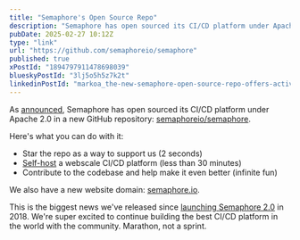 ```yaml
---
title: "Semaphore's Open Source Repo"
description: "Semaphore has open sourced its CI/CD platform under Apache 2.0 in a new GitHub repository"
pubDate: 2025-02-27 10:12Z
type: "link"
url: "https://github.com/semaphoreio/semaphore"
published: true
xPostId: "1894797911478698039"
blueskyPostId: "3lj5o5h5z7k2t"
linkedinPostId: "markoa_the-new-semaphore-open-source-repo-offers-activity-7300822599238926337-byEH"
---
```


As [announced](/signals/semaphore-going-open-source), Semaphore has open sourced its CI/CD platform under Apache 2.0 in a new GitHub repository: [semaphoreio/semaphore](https://github.com/semaphoreio/semaphore).

Here's what you can do with it:

- Star the repo as a way to support us (2 seconds)
- [Self-host](https://docs.semaphoreci.com/CE/getting-started/install) a webscale CI/CD platform (less than 30 minutes)
- Contribute to the codebase and help make it even better (infinite fun)

We also have a new website domain: [semaphore.io](https://semaphore.io).

This is the biggest news we've released since [launching Semaphore 2.0](https://semaphore.io/blog/2018/07/25/semaphore-2-0.html) in 2018. We're super excited to continue building the best CI/CD platform in the world with the community. Marathon, not a sprint.

